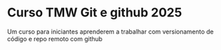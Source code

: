 # Curso TMW Git e github 2025

Um curso para iniciantes aprenderem a trabalhar com versionamento de código e repo remoto com github